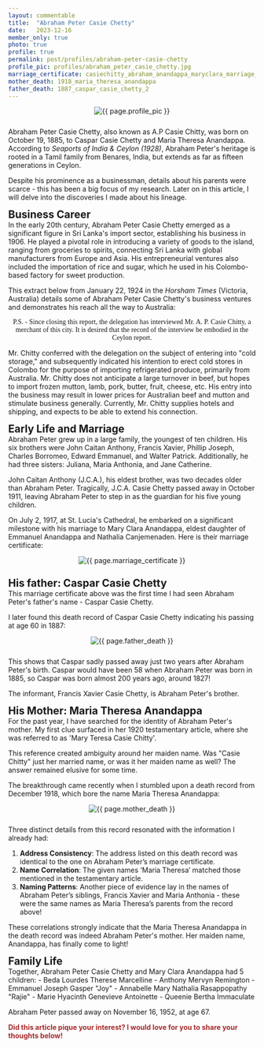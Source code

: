 ```yaml
---
layout: commentable
title:  "Abraham Peter Casie Chetty"
date:   2023-12-16
member_only: true 
photo: true
profile: true 
permalink: post/profiles/abraham-peter-casie-chetty
profile_pic: profiles/abraham_peter_casie_chetty.jpg
marriage_certificate: casiechitty_abraham_anandappa_maryclara_marriage_certificate_family_search_1917_page862
mother_death: 1918_maria_theresa_anandappa
father_death: 1887_caspar_casie_chetty_2
---
```


<link href="https://fonts.googleapis.com/css2?family=Old+Standard+TT&display=swap" rel="stylesheet">

<style>
  
  h2 {
    margin-bottom: 0px;
    margin-top: 0px;
  }

  h3 {
    margin-bottom: 0px;
    margin-top: 10px;
  }

  ul {
    margin-top: 10px;
  }

   .old-newspaper-style {
    font-family: 'Old Standard TT', serif;
    text-align: center;
   }

  .profile-responsive-image {
    max-width: 60%;
    height: auto;
  }
  .profile-image-container {
    display: flex;
    justify-content: center; /* Centers horizontally */
    align-items: center; /* Centers vertically */
    margin-bottom: 25px;
    margin-top: 5px;
  }

  .responsive-image {
    max-width: 75%;
    height: auto;
  }
  .image-container {
    display: flex;
    justify-content: center; /* Centers horizontally */
    align-items: center; /* Centers vertically */
    margin-bottom: 25px;
}

</style>


<link rel="stylesheet" href="{{ site.baseurl }}/assets/css/pagination.css" type="text/css">
<link rel="stylesheet" href="{{ site.baseurl }}/assets/css/links.css" type="text/css">

<div class="profile-image-container">
  <img src="{{ site.baseurl }}/assets/images/{{ page.profile_pic }}" alt="{{ page.profile_pic }}" class="profile-responsive-image">
</div>

Abraham Peter Casie Chetty, also known as A.P Casie Chitty, was born on October 19, 1885, to Caspar Casie Chetty and Maria Theresa Anandappa. According to <i> Seaports of India & Ceylon (1928)</i>, Abraham Peter's heritage is rooted in a Tamil family from Benares, India, but extends as far as fifteen generations in Ceylon. 


Despite his prominence as a businessman, details about his parents were scarce - this has been a big focus of my research. Later on in this article, I will delve into the discoveries I made about his lineage.

<h2> Business Career </h2>
In the early 20th century, Abraham Peter Casie Chetty emerged as a significant figure in Sri Lanka's import sector, establishing his business in 1906. He played a pivotal role in introducing a variety of goods to the island, ranging from groceries to spirits, connecting Sri Lanka with global manufacturers from Europe and Asia. His entrepreneurial ventures also included the importation of rice and sugar, which he used in his Colombo-based factory for sweet production.

This extract below from January 22, 1924 in the <i>Horsham Times</i> (Victoria, Australia)  details some of Abraham Peter Casie Chetty's business ventures and demonstrates his reach all the way to Australia:


<p class="old-newspaper-style">
P.S. - Since closing this report, the delegation has interviewed Mr. A. P. Casie Chitty, a merchant of this city. It is desired that the record of the interview be embodied in the Ceylon report. 
</p>

<p class="old-newspaper-style">

  Mr. Chitty conferred with the delegation on the subject of entering into "cold storage," and subsequently indicated his intention to erect cold stores in Colombo for the purpose of importing refrigerated produce, primarily from Australia. Mr. Chitty does not anticipate a large turnover in beef, but hopes to import frozen mutton, lamb, pork, butter, fruit, cheese, etc. His entry into the business may result in lower prices for Australian beef and mutton and stimulate business generally. Currently, Mr. Chitty supplies hotels and shipping, and expects to be able to extend his connection.
</p>


<h2> Early Life and Marriage</h2>
Abraham Peter grew up in a large family, the youngest of ten children. His six brothers were John Caitan Anthony, Francis Xavier, Phillip Joseph, Charles Borromeo, Edward Emmanuel, and Walter Patrick. Additionally, he had three sisters: Juliana, Maria Anthonia, and Jane Catherine.

John Caitan Anthony (J.C.A.), his eldest brother, was two decades older than Abraham Peter. Tragically, J.C.A. Casie Chetty passed away in October 1911, leaving Abraham Peter to step in as the guardian for his five young children.

On July 2, 1917, at St. Lucia's Cathedral, he embarked on a significant milestone with his marriage to Mary Clara Anandappa, eldest daughter of Emmanuel Anandappa and Nathalia Canjemenaden. Here is their marriage certificate:  

<div class="image-container">
  <img src="{{ site.baseurl }}/assets/images/cert/{{ page.marriage_certificate }}.jpeg" alt="{{ page.marriage_certificate }}" class="responsive-image">
</div>
<h2> His father: Caspar Casie Chetty </h2>
This marriage certificate above was the first time I had seen Abraham Peter's father's name - Caspar Casie Chetty. 

I later found this death record of Caspar Casie Chetty indicating his passing at age 60 in 1887: 

<div class="image-container">
  <img src="{{ site.baseurl }}/assets/images/{{ page.father_death }}.png" alt="{{ page.father_death }}" class="responsive-image">
</div>

This shows that Caspar sadly passed away just two years after Abraham Peter's birth. Caspar would have been 58 when Abraham Peter was born in 1885, so Caspar was born almost 200 years ago, around 1827! 

The informant, Francis Xavier Casie Chetty, is Abraham Peter's brother. 

<h2> His Mother: Maria Theresa Anandappa </h2>
For the past year, I have searched for the identity of Abraham Peter's mother. My first clue surfaced in her 1920 testamentary article, where she was referred to as 'Mary Teresa Casie Chitty'. 

This reference created ambiguity around her maiden name. Was "Casie Chitty" just her married name, or was it her maiden name as well? The answer remained elusive for some time.

The breakthrough came recently when I stumbled upon a death record from December 1918, which bore the name Maria Theresa Anandappa: 

<div class="image-container">
  <img src="{{ site.baseurl }}/assets/images/{{ page.mother_death }}.jpeg" alt="{{ page.mother_death }}" class="responsive-image">
</div>

Three distinct details from this record resonated with the information I already had:

1. <b> Address Consistency</b>: The address listed on this death record was identical to the one on Abraham Peter’s marriage certificate.
2. <b> Name Correlation</b>: The given names ‘Maria Theresa’ matched those mentioned in the testamentary article.
3. <b> Naming Patterns</b>: Another piece of evidence lay in the names of Abraham Peter’s siblings, Francis Xavier and Maria Anthonia - these were the same names as Maria Theresa’s parents from the record above!

These correlations strongly indicate that the Maria Theresa Anandappa in the death record was indeed Abraham Peter's mother. Her maiden name, Anandappa, has finally come to light! 

<h2> Family Life </h2>
Together, Abraham Peter Casie Chetty and Mary Clara Anandappa had 5 children:
- Beda Lourdes Therese Marcelline
- Anthony Mervyn Remington 
- Emmanuel Joseph Gasper "Joy" 
- Annabelle Mary Nathalia Rasappopathy "Rajie" 
- Marie Hyacinth Genevieve Antoinette 
- Queenie Bertha Immaculate 

Abraham Peter passed away on November 16, 1952, at age 67. 

<p style="color:brown;"> <b> Did this article pique your interest? I would love for you to share your thoughts below! </b> </p>


